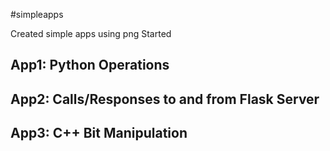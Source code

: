 
#simpleapps

Created simple apps using png Started

## App1: Python Operations
## App2: Calls/Responses to and from Flask Server 
## App3: C++ Bit Manipulation

